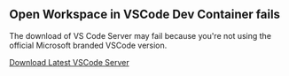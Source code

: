 ## Open Workspace in VSCode Dev Container fails

The download of VS Code Server may fail because you're not using the official Microsoft branded VSCode version.

[Download Latest VSCode Server](https://update.code.visualstudio.com/latest/server-linux-x64/stable)
